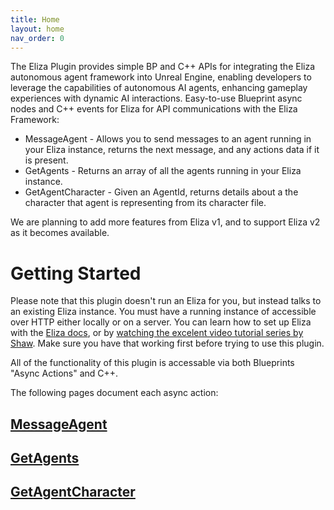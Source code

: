 ```yaml
---
title: Home
layout: home
nav_order: 0
---
```


The Eliza Plugin provides simple BP and C++ APIs for integrating the Eliza autonomous agent framework into Unreal Engine, enabling developers to leverage the capabilities of autonomous AI agents, enhancing gameplay experiences with dynamic AI interactions.
Easy-to-use Blueprint async nodes and C++ events for Eliza for API communications with the Eliza Framework:
* MessageAgent - Allows you to send messages to an agent running in your Eliza instance, returns the next message, and any actions data if it is present.
* GetAgents - Returns an array of all the agents running in your Eliza instance.
* GetAgentCharacter - Given an AgentId, returns details about a the character that agent is representing from its character file.

We are planning to add more features from Eliza v1, and to support Eliza v2 as it becomes available.

# Getting Started
Please note that this plugin doesn't run an Eliza for you, but instead talks to an existing Eliza instance. You must have a running instance of accessible over HTTP either locally or on a server. You can learn how to set up Eliza with the [Eliza docs](https://elizaos.github.io/eliza/docs/intro/), or by [watching the excelent video tutorial series by Shaw](https://www.youtube.com/watch?v=ArptLpQiKfI&list=PLx5pnFXdPTRzWla0RaOxALTSTnVq53fKL). Make sure you have that working first before trying to use this plugin.

All of the functionality of this plugin is accessable via both Blueprints "Async Actions" and C++. 

The following pages document each async action:

## [MessageAgent](./APIs/MessageAgent)

## [GetAgents](./APIs/GetAgents)

## [GetAgentCharacter](./APIs/GetAgentCharacter)
